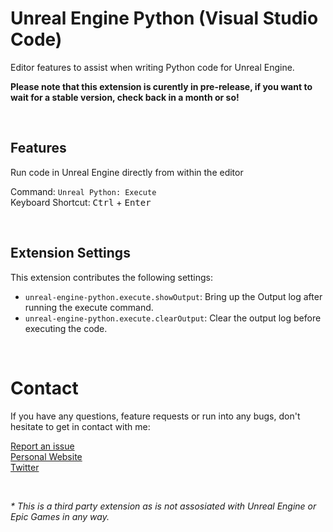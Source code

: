 # Unreal Engine Python (Visual Studio Code)

Editor features to assist when writing Python code for Unreal Engine.

**Please note that this extension is curently in pre-release, if you want to wait for a stable version, check back in a month or so!**

<br>

## Features

Run code in Unreal Engine directly from within the editor

Command: `Unreal Python: Execute` <br>
Keyboard Shortcut: <kbd>Ctrl</kbd> + <kbd>Enter</kbd>

<br>

## Extension Settings

This extension contributes the following settings:

* `unreal-engine-python.execute.showOutput`: Bring up the Output log after running the execute command.
* `unreal-engine-python.execute.clearOutput`: Clear the output log before executing the code.

<br>

# Contact
If you have any questions, feature requests or run into any bugs, don't hesitate to get in contact with me:

[Report an issue](https://github.com/nils-soderman/vscode-motionbuilder/issues "Report a bug on the GitHub repository")<br>
[Personal Website](https://nilssoderman.com)<br>
[Twitter](https://twitter.com/nilssoderman "@nilssoderman")

<br>

_* This is a third party extension as is not assosiated with Unreal Engine or Epic Games in any way._
